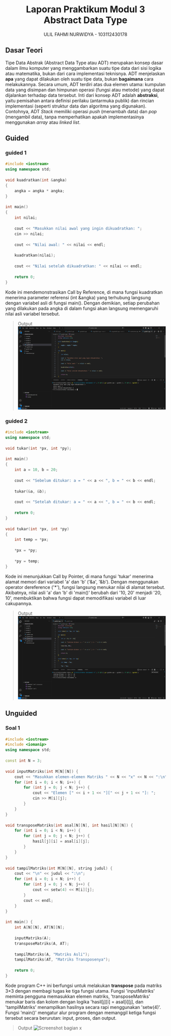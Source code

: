 # <h1 align="center">Laporan Praktikum Modul 3 <br> Abstract Data Type </h1>
<p align="center">ULIL FAHMI NURWIDYA - 103112430178</p>

## Dasar Teori

Tipe Data Abstrak (Abstract Data Type atau ADT) merupakan konsep dasar dalam ilmu komputer yang menggambarkan suatu tipe data dari sisi logika atau matematika, bukan dari cara implementasi teknisnya. ADT menjelaskan **apa** yang dapat dilakukan oleh suatu tipe data, bukan **bagaimana** cara melakukannya. Secara umum, ADT terdiri atas dua elemen utama: kumpulan data yang disimpan dan himpunan operasi (fungsi atau metode) yang dapat dijalankan terhadap data tersebut. Inti dari konsep ADT adalah **abstraksi**, yaitu pemisahan antara definisi perilaku (antarmuka publik) dan rincian implementasi (seperti struktur data dan algoritma yang digunakan). Contohnya, ADT *Stack* memiliki operasi *push* (menambah data) dan *pop* (mengambil data), tanpa memperhatikan apakah implementasinya menggunakan *array* atau *linked list*.


## Guided

### guided 1
```c++
#include <iostream>
using namespace std;

void kuadratkan(int &angka)
{
    angka = angka * angka;
}

int main()
{
    int nilai;

    cout << "Masukkan nilai awal yang ingin dikuadratkan: ";
    cin >> nilai;

    cout << "Nilai awal: " << nilai << endl;

    kuadratkan(nilai);

    cout << "Nilai setelah dikuadratkan: " << nilai << endl;

    return 0;
}
```
Kode ini mendemonstrasikan Call by Reference, di mana fungsi kuadratkan menerima parameter referensi (int &angka) yang terhubung langsung dengan variabel asli di fungsi main(). Dengan demikian, setiap perubahan yang dilakukan pada angka di dalam fungsi akan langsung memengaruhi nilai asli variabel tersebut.

> Output
> ![Screenshot bagian x](modul3/output/guide1.png)

### guided 2
```c++
#include <iostream>
using namespace std;

void tukar(int *px, int *py);

int main()
{   
    int a = 10, b = 20;
    
    cout << "Sebelum ditukar: a = " << a << ", b = " << b << endl; 
    
    tukar(&a, &b); 
    
    cout << "Setelah ditukar: a = " << a << ", b = " << b << endl;
    
    return 0;
}

void tukar(int *px, int *py)
{
    int temp = *px; 
    
    *px = *py; 
    
    *py = temp; 
}
```
Kode ini menunjukkan Call by Pointer, di mana fungsi 'tukar' menerima alamat memori dari variabel 'a' dan 'b' ('&a', '&b'). Dengan menggunakan operator dereference ('*'), fungsi langsung menukar nilai di alamat tersebut. Akibatnya, nilai asli 'a' dan 'b' di 'main()' berubah dari '10, 20' menjadi '20, 10', membuktikan bahwa fungsi dapat memodifikasi variabel di luar cakupannya.
> Output
> ![Screenshot bagian x](modul3/output/guide2.png)


## Unguided

### Soal 1

```c++
#include <iostream>
#include <iomanip>
using namespace std;

const int N = 3;

void inputMatriks(int M[N][N]) {
    cout << "Masukkan elemen-elemen Matriks " << N << "x" << N << ":\n";
    for (int i = 0; i < N; i++) {
        for (int j = 0; j < N; j++) {
            cout << "Elemen [" << i + 1 << "][" << j + 1 << "]: ";
            cin >> M[i][j];
        }
    }
}

void transposeMatriks(int asal[N][N], int hasil[N][N]) {
    for (int i = 0; i < N; i++) {
        for (int j = 0; j < N; j++) {
            hasil[j][i] = asal[i][j];
        }
    }
}

void tampilMatriks(int M[N][N], string judul) {
    cout << "\n" << judul << ":\n";
    for (int i = 0; i < N; i++) {
        for (int j = 0; j < N; j++) {
            cout << setw(4) << M[i][j];
        }
        cout << endl;
    }
}

int main() {
    int A[N][N], AT[N][N];

    inputMatriks(A);
    transposeMatriks(A, AT);

    tampilMatriks(A, "Matriks Asli");
    tampilMatriks(AT, "Matriks Transposenya");

    return 0;
}

```
>
Kode program C++ ini berfungsi untuk melakukan **transpose** pada matriks 3×3 dengan membagi tugas ke tiga fungsi utama. Fungsi 'inputMatriks' meminta pengguna memasukkan elemen matriks, 'transposeMatriks' menukar baris dan kolom dengan logika 'hasil[j][i] = asal[i][j], dan 'tampilMatriks' menampilkan hasilnya secara rapi menggunakan 'setw(4)'. Fungsi 'main()' mengatur alur program dengan memanggil ketiga fungsi tersebut secara berurutan: input, proses, dan output.
> Output
> ![Screenshot bagian x](modul3/output/unguid1.png)
